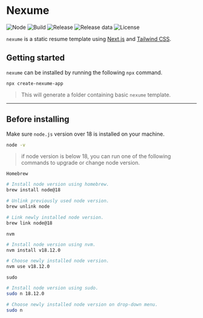 # Nexume

![Node](https://img.shields.io/badge/node-v18.+-%238A5CF5)
![Build](https://img.shields.io/badge/build-nextjs%20v14.+-%238A5CF5)
![Release](https://img.shields.io/github/v/release/taedonn/nexume?color=8A5CF5)
![Release data](https://img.shields.io/github/release-date/taedonn/nexume?color=8A5CF5)
![License](https://img.shields.io/badge/license-MIT-%238A5CF5)

`nexume` is a static resume template using [Next.js](https://github.com/vercel/next.js) and [Tailwind CSS](https://github.com/tailwindlabs/tailwindcss).

## Getting started

`nexume` can be installed by running the following `npx` command.

```
npx create-nexume-app
```

> This will generate a folder containing basic `nexume` template.

-----

## Before installing

Make sure `node.js` version over 18 is installed on your machine.

```bash
node -v
```

> if node version is below 18, you can run one of the following commands to upgrade or change node version.

`Homebrew`

```bash
# Install node version using homebrew.
brew install node@18

# Unlink previously used node version.
brew unlink node

# Link newly installed node version.
brew link node@18
```

`nvm`

```bash
# Install node version using nvm.
nvm install v18.12.0

# Choose newly installed node version.
nvm use v18.12.0
```

`sudo`

```bash
# Install node version using sudo.
sudo n 18.12.0

# Choose newly installed node version on drop-down menu.
sudo n
```
